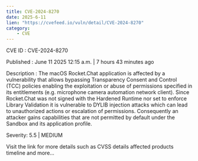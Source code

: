 ```yaml
---
title: CVE-2024-8270
date: 2025-6-11
lien: "https://cvefeed.io/vuln/detail/CVE-2024-8270"
category:
    - CVE
---
```


CVE ID : CVE-2024-8270

Published :  June 11
2025
12:15 a.m. | 7 hours
43 minutes ago

Description : The macOS Rocket.Chat application is affected by a vulnerability that allows bypassing  Transparency
Consent
and Control (TCC) policies
enabling the exploitation or abuse of permissions specified in its entitlements (e.g.
microphone
camera
automation
network client). Since Rocket.Chat was not signed with the Hardened Runtime nor set to enforce Library Validation
it is vulnerable to DYLIB injection attacks
which can lead to unauthorized actions or escalation of permissions. Consequently
an attacker gains capabilities that are not permitted by default under the Sandbox and its application profile.

Severity: 5.5 | MEDIUM

Visit the link for more details
such as CVSS details
affected products
timeline
and more...
